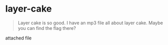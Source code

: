 # layer-cake

> Layer cake is so good. I have an mp3 file all about layer cake. Maybe you can find the flag there?

attached file 